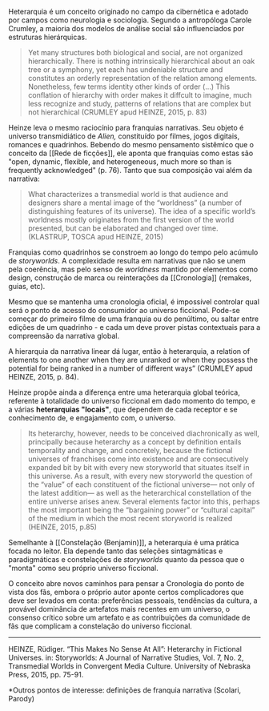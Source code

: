 Heterarquia é um conceito originado no campo da cibernética e adotado por campos como neurologia e sociologia. Segundo a antropóloga Carole Crumley, a maioria dos modelos de análise social são influenciados por estruturas hierárquicas. 

> Yet many structures both biological and social, are not organized hierarchically. There is nothing intrinsically hierarchical about an oak tree or a symphony, yet each has undeniable structure and constitutes an orderly representation of the relation among elements. Nonetheless, few terms identity other kinds of order (...) This conflation of hierarchy with order makes it diffcult to imagine, much less recognize and study, patterns of relations that are complex but not hierarchical (CRUMLEY apud HEINZE, 2015, p. 83)

Heinze leva o mesmo raciocínio para franquias narrativas. Seu objeto é universo transmidiático de *Alien,* constituído por filmes, jogos digitais, romances e quadrinhos. Bebendo do mesmo pensamento sistêmico que o conceito da [[Rede de ficções]], ele aponta que franquias como estas são "open, dynamic, flexible, and heterogeneous, much more so than is frequently acknowledged" (p. 76). Tanto que sua composição vai além da narrativa:

>What characterizes a transmedial world is that audience and designers share a mental image of the “worldness” (a number of distinguishing features of its universe). The idea of a specific world’s worldness mostly originates from the first version of the world presented, but can be elaborated and changed over time. (KLASTRUP, TOSCA apud HEINZE, 2015)

Franquias como quadrinhos se constroem ao longo do tempo pelo acúmulo de *storyworlds*. A complexidade resulta em narrativas que não se unem pela coerência, mas pelo senso de *worldness* mantido por elementos como design, construção de marca ou reinterações da [[Cronologia]] (remakes, guias, etc). 

Mesmo que se mantenha uma cronologia oficial, é impossível controlar qual será o ponto de acesso do consumidor ao universo ficcional. Pode-se começar do primeiro filme de uma franquia ou do penúltimo, ou saltar entre edições de um quadrinho - e cada um deve prover pistas contextuais para a compreensão da narrativa global. 

A hierarquia da narrativa linear dá lugar, então à heterarquia, a relation of elements to one another when they are unranked or when they possess the potential for being ranked in a number of different ways” (CRUMLEY apud HEINZE, 2015, p. 84).

Heinze propõe ainda a diferença entre uma heterarquia global teórica, referente à totalidade do universo ficcional em dado momento do tempo, e a várias **heterarquias "locais"**, que dependem de cada receptor e se conhecimento de, e engajamento com, o universo.

>Its heterarchy, however, needs to be conceived diachronically as well, principally because heterarchy as a concept by definition entails temporality and change, and concretely, because the fictional universes of franchises come into existence and are consecutively expanded bit by bit with every new storyworld that situates itself in this universe. As a result, with every new storyworld the question of the “value” of each constituent of the fictional universe— not only of the latest addition— as well as the heterarchical constellation of the entire universe arises anew. Several elements factor into this, perhaps the most important being the “bargaining power” or “cultural capital” of the medium in which the most recent storyworld is realized (HEINZE, 2015, p.85)

Semelhante à [[Constelação (Benjamin)]], a heterarquia é uma prática focada no leitor. Ela depende tanto das seleções sintagmáticas e paradigmáticas e constelações de *storyworlds* quanto da pessoa que o "monta" como seu próprio universo ficcional.

O conceito abre novos caminhos para pensar a Cronologia do ponto de vista dos fãs, embora o próprio autor aponte certos complicadores que deve ser levados em conta: preferências pessoais, tendências da cultura, a provável dominância de artefatos mais recentes em um universo, o consenso crítico sobre um artefato e as contribuições da comunidade de fãs que complicam a constelação do universo ficcional.

---
HEINZE, Rüdiger. “This Makes No Sense At All”: Heterarchy in Fictional Universes. in: Storyworlds: A Journal of Narrative Studies, Vol. 7, No. 2, Transmedial Worlds in Convergent Media Culture. University of Nebraska Press, 2015, pp. 75-91.

*Outros pontos de interesse: definições de franquia narrativa (Scolari, Parody)